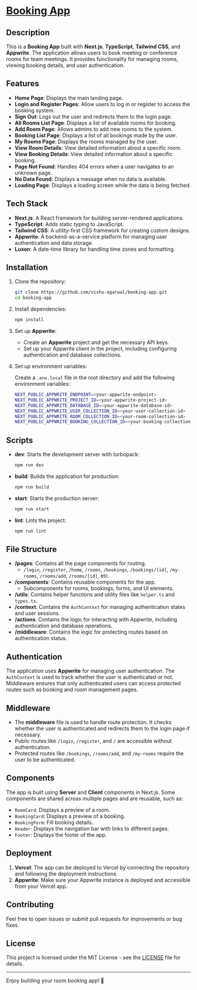 
# [Booking App](https://booking-app-rust.vercel.app/)

## Description

This is a **Booking App** built with **Next.js**, **TypeScript**, **Tailwind CSS**, and **Appwrite**. The application allows users to book meeting or conference rooms for team meetings. It provides functionality for managing rooms, viewing booking details, and user authentication.

## Features

- **Home Page**: Displays the main landing page.
- **Login and Register Pages**: Allow users to log in or register to access the booking system.
- **Sign Out**: Logs out the user and redirects them to the login page.
- **All Rooms List Page**: Displays a list of available rooms for booking.
- **Add Room Page**: Allows admins to add new rooms to the system.
- **Booking List Page**: Displays a list of all bookings made by the user.
- **My Rooms Page**: Displays the rooms managed by the user.
- **View Room Details**: View detailed information about a specific room.
- **View Booking Details**: View detailed information about a specific booking.
- **Page Not Found**: Handles 404 errors when a user navigates to an unknown page.
- **No Data Found**: Displays a message when no data is available.
- **Loading Page**: Displays a loading screen while the data is being fetched.

## Tech Stack

- **Next.js**: A React framework for building server-rendered applications.
- **TypeScript**: Adds static typing to JavaScript.
- **Tailwind CSS**: A utility-first CSS framework for creating custom designs.
- **Appwrite**: A backend-as-a-service platform for managing user authentication and data storage.
- **Luxon**: A date-time library for handling time zones and formatting.

## Installation

1. Clone the repository:

   ```bash
   git clone https://github.com/vishu-agarwal/booking-app.git
   cd booking-app
   ```

2. Install dependencies:

   ```bash
   npm install
   ```

3. Set up **Appwrite**:

   - Create an **Appwrite** project and get the necessary API keys.
   - Set up your Appwrite client in the project, including configuring authentication and database collections.

4. Set up environment variables:

   Create a `.env.local` file in the root directory and add the following environment variables:

   ```bash
   NEXT_PUBLIC_APPWRITE_ENDPOINT=<your-appwrite-endpoint>
   NEXT_PUBLIC_APPWRITE_PROJECT_ID=<your-appwrite-project-id>
   NEXT_PUBLIC_APPWRITE_DATABASE_ID=<your-appwrite-database-id>
   NEXT_PUBLIC_APPWRITE_USER_COLLECTION_ID=<your-user-collection-id>
   NEXT_PUBLIC_APPWRITE_ROOM_COLLECTION_ID=<your-room-collection-id>
   NEXT_PUBLIC_APPWRITE_BOOKING_COLLECTION_ID=<your-booking-collection-id>
   ```

## Scripts

- **dev**: Starts the development server with turbopack:

  ```bash
  npm run dev
  ```

- **build**: Builds the application for production:

  ```bash
  npm run build
  ```

- **start**: Starts the production server:

  ```bash
  npm run start
  ```

- **lint**: Lints the project:

  ```bash
  npm run lint
  ```

## File Structure

- **/pages**: Contains all the page components for routing.
  - `/login`, `/register`, `/home`, `/rooms`, `/bookings`, `/bookings/[id]`, `/my-rooms`, `/rooms/add`, `/rooms/[id]`, etc.
- **/components**: Contains reusable components for the app.
  - Subcomponents for rooms, bookings, forms, and UI elements.
- **/utils**: Contains helper functions and utility files like `helper.ts` and `types.ts`.
- **/context**: Contains the `AuthContext` for managing authentication states and user sessions.
- **/actions**: Contains the logic for interacting with Appwrite, including authentication and database operations.
- **/middleware**: Contains the logic for protecting routes based on authentication status.

## Authentication

The application uses **Appwrite** for managing user authentication. The `AuthContext` is used to track whether the user is authenticated or not. Middleware ensures that only authenticated users can access protected routes such as booking and room management pages.

## Middleware

- The **middleware** file is used to handle route protection. It checks whether the user is authenticated and redirects them to the login page if necessary.
- Public routes like `/login`, `/register`, and `/` are accessible without authentication.
- Protected routes like `/bookings`, `/rooms/add`, and `/my-rooms` require the user to be authenticated.

## Components

The app is built using **Server** and **Client** components in Next.js. Some components are shared across multiple pages and are reusable, such as:

- `RoomCard`: Displays a preview of a room.
- `BookingCard`: Displays a preview of a booking.
- `BookingForm`: Fill booking details.
- `Header`: Displays the navigation bar with links to different pages.
- `Footer`: Displays the footer of the app.

## Deployment

1. **Vercel**: The app can be deployed to Vercel by connecting the repository and following the deployment instructions.
2. **Appwrite**: Make sure your Appwrite instance is deployed and accessible from your Vercel app.

## Contributing

Feel free to open issues or submit pull requests for improvements or bug fixes.

## License

This project is licensed under the MIT License - see the [LICENSE](LICENSE) file for details.

---

Enjoy building your room booking app! 🚀
